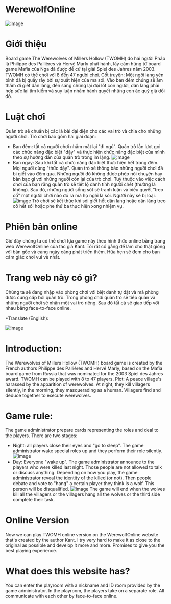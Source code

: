 # WerewolfOnline

![image](https://user-images.githubusercontent.com/88287313/138870972-ff285f45-213e-4381-8335-afa99ed27a34.png)
# Giới thiệu
Board game The Werewolves of Millers Hollow (TWOMH) do hai người Pháp là Philippe des Pallières và Hervé Marly phát hành, lấy cảm hứng từ board game Mafia của Nga đã được đề cử tại giải Spiel des Jahres năm 2003. TWOMH có thể chơi với 8 đến 47 người chơi. 
Cốt truyện: Một ngôi làng yên bình đã bị quấy rầy bởi sự xuất hiện của ma sói. Vào ban đêm chúng sẽ âm thầm đi giết dân làng, đến sáng chúng lại đội lốt con người, dân làng phải hợp sức lại tìm kiếm và suy luận nhằm hành quyết những con ác quỷ giả dối đó.
# Luật chơi
Quản trò sẽ chuẩn bị các lá bài đại diện cho các vai trò và chia cho những người chơi. Trò chơi bao gồm hai giai đoạn:
+ Ban đêm: tất cả người chơi nhắm mắt lại "đi ngủ". Quản trò lần lượt gọi các chức năng đặc biệt "dậy" và thực hiện chức năng đặc biệt của mình theo sự hướng dẫn của quản trò trong im lặng.
![image](https://user-images.githubusercontent.com/88287313/138872408-365b36db-bbe3-447a-9113-44e83d76b953.png)
+ Ban ngày: Sau khi tất cả chức năng đặc biệt thực hiện hết trong đêm. Mọi người cùng "thức dậy". Quản trò sẽ thông báo những người chơi đã bị giết vào đêm qua. Những người đó không được phép nói chuyện hay bàn bạc gì với những người còn lại của trò chơi. Tuỳ thuộc vào việc cách chơi của bạn rằng quản trò sẽ tiết lộ danh tính người chết (thường là không). Sau đó, những người sống sót sẽ tranh luận và biểu quyết "treo cổ" một người chơi nào đó ra mà họ nghĩ là sói. Người này sẽ bị loại.
![image](https://user-images.githubusercontent.com/88287313/138872942-bd6bfcb1-aa09-4f5f-9c5c-a5e08c83f589.png)
Trò chơi sẽ kết thúc khi sói giết hết dân làng hoặc dân làng treo cổ hết sói hoặc phe thứ ba thực hiện xong nhiệm vụ.
# Phiên bản online
Giờ đây chúng ta có thể chơi tựa game này theo hình thức online bằng trang web WerewolfOnline của tác giả Kant. Tôi rất cố gắng để làm cho thật giống với bản gốc và càng ngày càng phát triển thêm. Hứa hẹn sẽ đem cho bạn cảm giác chơi vui vẻ nhất.
# Trang web này có gì?
Chúng ta sẽ đang nhập vào phòng chơi với biệt danh tự đặt và mã phòng được cung cấp bởi quản trò. Trong phòng chơi quản trò sẽ tiếp quản và những người chơi sẽ nhận một vai trò riêng. Sau đó tất cả sẽ giao tiếp với nhau bằng face-to-face online.

*Translate (English):

![image](https://user-images.githubusercontent.com/88287313/138870972-ff285f45-213e-4381-8335-afa99ed27a34.png)
# Introduction:
The Werewolves of Millers Hollow (TWOMH) board game is created by the French authors Philippe des Pallières and Hervé Marly, based on the Mafia board game from Russia that was nominated for the 2003 Spiel des Jahres award. TWOMH can be played with 8 to 47 players.
Plot: A peace village's harassed by the apparition of werewolves. At night, they kill villagers silently, in the morning, they masquerading as a human. Villagers find and deduce together to execute werewolves.
# Game rule:
The game administrator prepare cards representing the roles and deal to the players. There are two stages:
+ Night: all players close their eyes and "go to sleep". The game administrator wake special roles up and they perform their role silently.
![image](https://user-images.githubusercontent.com/88287313/138872408-365b36db-bbe3-447a-9113-44e83d76b953.png)
+ Day: Everyone "wake up". The game administrator announce to the players who were killed last night. Those people are not allowed to talk or discuss anything. Depending on how you play, the game administrator reveal the identity of the killed (or not). Then people debate and vote to "hang" a certain player they think is a wolf. This person will be disqualified.
![image](https://user-images.githubusercontent.com/88287313/138872942-bd6bfcb1-aa09-4f5f-9c5c-a5e08c83f589.png)
The game will end when the wolves kill all the villagers or the villagers hang all the wolves or the third side complete their task.
# Online Version
Now we can play TWOMH online version on the WerewolfOnline website that's created by the author Kant. I try very hard to make it as close to the original as possible and develop it more and more. Promises to give you the best playing experience.
# What does this website has?
You can enter the playroom with a nickname and ID room provided by the game administrator. In the playroom, the players take on a separate role. All communicate with each other by face-to-face online.
